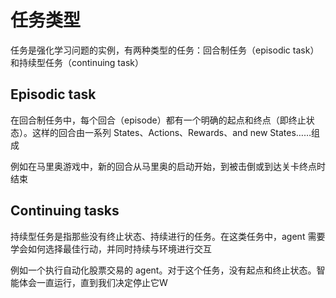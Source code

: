 # 任务类型

任务是强化学习问题的实例，有两种类型的任务：回合制任务（episodic task）和持续型任务（continuing task）

## Episodic task

在回合制任务中，每个回合（episode）都有一个明确的起点和终点（即终止状态）。这样的回合由一系列 States、Actions、Rewards、and new States……组成

例如在马里奥游戏中，新的回合从马里奥的启动开始，到被击倒或到达关卡终点时结束

## Continuing tasks

持续型任务是指那些没有终止状态、持续进行的任务。在这类任务中，agent 需要学会如何选择最佳行动，并同时持续与环境进行交互

例如一个执行自动化股票交易的 agent。对于这个任务，没有起点和终止状态。智能体会一直运行，直到我们决定停止它W